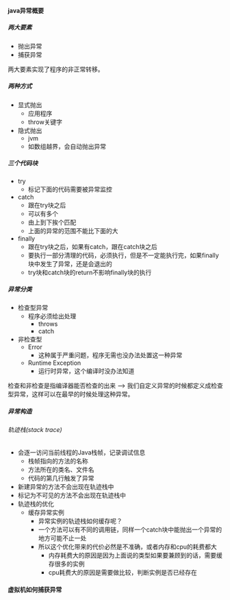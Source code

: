#### java异常概要

##### 两大要素

- 抛出异常
- 捕获异常

两大要素实现了程序的非正常转移。



##### 两种方式

- 显式抛出
  - 应用程序
  - throw关键字
- 隐式抛出
  - jvm
  - 如数组越界，会自动抛出异常



##### 三个代码块

- try
  - 标记下面的代码需要被异常监控
- catch
  - 跟在try块之后
  - 可以有多个
  - 由上到下挨个匹配
  - 上面的异常的范围不能比下面的大
- finally
  - 跟在try块之后，如果有catch，跟在catch块之后
  - 要执行一部分清理的代码，必须执行，但是不一定能执行完，如果finally块中发生了异常，还是会退出的
  - try块和catch块的return不影响finally块的执行



##### 异常分类

- 检查型异常
  - 程序必须给出处理
    - throws
    - catch
- 非检查型
  - Error
    - 这种属于严重问题，程序无需也没办法处置这一种异常
  - Runtime Exception
    - 运行时异常，这个编译时没办法知道

检查和非检查是指编译器能否检查的出来 --> 我们自定义异常的时候都定义成检查型异常，这样可以在最早的时候处理这种异常。



##### 异常构造

###### 轨迹栈(stack trace)

- 会逐一访问当前线程的Java栈帧，记录调试信息
  - 栈帧指向的方法的名称
  - 方法所在的类名、文件名
  - 代码的第几行触发了异常
- 新建异常的方法不会出现在轨迹栈中
- 标记为不可见的方法不会出现在轨迹栈中
- 轨迹栈的优化
  - 缓存异常实例
    - 异常实例的轨迹栈如何缓存呢？
    - 一个方法可以有不同的调用链，同样一个catch块中能抛出一个异常的地方可能不止一处
    - 所以这个优化带来的代价必然是不准确，或者内存和cpu的耗费都大
      - 内存耗费大的原因是因为上面说的类型如果要兼顾到的话，需要缓存很多的实例
      - cpu耗费大的原因是需要做比较，判断实例是否已经存在



#### 虚拟机如何捕获异常



